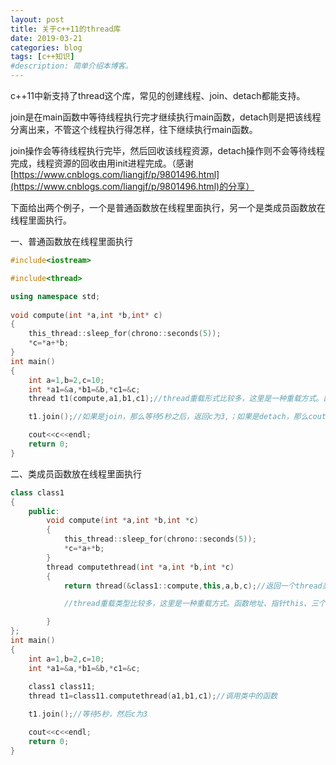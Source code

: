 ```yaml
---
layout: post
title: 关于c++11的thread库
date: 2019-03-21
categories: blog
tags: [c++知识]
#description: 简单介绍本博客。
---
```

c++11中新支持了thread这个库，常见的创建线程、join、detach都能支持。

join是在main函数中等待线程执行完才继续执行main函数，detach则是把该线程分离出来，不管这个线程执行得怎样，往下继续执行main函数。

join操作会等待线程执行完毕，然后回收该线程资源，detach操作则不会等待线程完成，线程资源的回收由用init进程完成。（感谢[https://www.cnblogs.com/liangjf/p/9801496.html](https://www.cnblogs.com/liangjf/p/9801496.html)的分享）

下面给出两个例子，一个是普通函数放在线程里面执行，另一个是类成员函数放在线程里面执行。

一、普通函数放在线程里面执行
```c++
#include<iostream>

#include<thread>  

using namespace std;
 
void compute(int *a,int *b,int* c)  
{  
    this_thread::sleep_for(chrono::seconds(5));  
    *c=*a+*b;  
}
int main()
{
    int a=1,b=2,c=10;  
    int *a1=&a,*b1=&b,*c1=&c;  
    thread t1(compute,a1,b1,c1);//thread重载形式比较多，这里是一种重载方式。函数地址、三个参数  

    t1.join();//如果是join，那么等待5秒之后，返回c为3,；如果是detach，那么cout不会等待5秒，而是输出c为10，然后结束main函数  

    cout<<c<<endl;  
    return 0;  
}
```
  
二、类成员函数放在线程里面执行
```c++
class class1
{
    public:
        void compute(int *a,int *b,int *c) 
        {
            this_thread::sleep_for(chrono::seconds(5));
            *c=*a+*b;
        }
        thread computethread(int *a,int *b,int *c)
        {
            return thread(&class1::compute,this,a,b,c);//返回一个thread类型，创建完thread之后，就开始执行线程中的函数  

            //thread重载类型比较多，这里是一种重载方式。函数地址、指针this、三个参数  

        }  
};
int main()
{
    int a=1,b=2,c=10;
    int *a1=&a,*b1=&b,*c1=&c;
     
    class1 class11;
    thread t1=class11.computethread(a1,b1,c1);//调用类中的函数  

    t1.join();//等待5秒，然后c为3  

    cout<<c<<endl;  
    return 0;
}
```